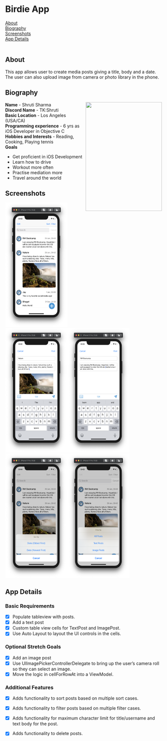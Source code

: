 # Birdie App
[About](#about)<br/>
[Biography](#bio)<br/>
[Screenshots](#screenshots)<br/>
[App Details](#app)<br/>
</br>
## About
<a name = "about" />This app allows user to create media posts giving a title, body and a date. The user can also upload image from camera or photo library in the phone.

## Biography 
<a name = "bio" /> 
<img align = "right" src="../Bio-Image.png" width="245" height="350">  

**Name** - Shruti Sharma <br/>
**Discord Name** - TK:Shruti <br/>
**Basic Location** - Los Angeles (USA/CA) <br/>
**Programming experience** - 6 yrs as iOS Developer in Objective C <br/>
**Hobbies and Interests** - Reading, Cooking, Playing tennis <br/>
**Goals**
- Get proficient in iOS Development 
- Learn how to drive 
- Workout more often 
- Practise mediation more 
- Travel around the world

## Screenshots
<a name = "screenshots" />
<img src="Screenshots/PostsScreen.png" width="200" height="400"> <img src="Screenshots/ImagePostDraft.png" width="200" height="400"><img src="Screenshots/TextPostDraft.png" width="200" height="400"><img src="Screenshots/SortPosts.png" width="200" height="400"><img src="Screenshots/FilterPosts.png" width="200" height="400">

## App Details
<a name = "app" />

### Basic Requirements

- [x] Populate tableview with posts.
- [x] Add a text post 
- [x] Custom table view cells for TextPost and ImagePost.
- [x] Use Auto Layout to layout the UI controls in the cells.

### Optional Stretch Goals 

- [x] Add an image post
- [x] Use UIImagePickerControllerDelegate to bring up the user’s camera roll so they
  can select an image. 
- [x] Move the logic in cellForRowAt into a ViewModel.

### Additional Features
- [x] Adds functionality to sort posts based on multiple sort cases.
- [x] Adds functionality to filter posts based on multiple filter cases.
- [x] Adds functionality for maximum character limit for title/username and text body for the post.
- [x] Adds functionality to delete posts.

